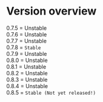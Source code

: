 # Version overview

0.7.5 = Unstable<br>
0.7.6 = Unstable<br>
0.7.7 = Unstable<br>
0.7.8 = `Stable`<br>
0.7.9 = Unstable<br>
0.8.0 = Unstable<br>
0.8.1 = Unstable<br>
0.8.2 = Unstable<br>
0.8.3 = Unstable<br>
0.8.4 = Unstable<br>
0.8.5 = `Stable (Not yet released!)`<br>

